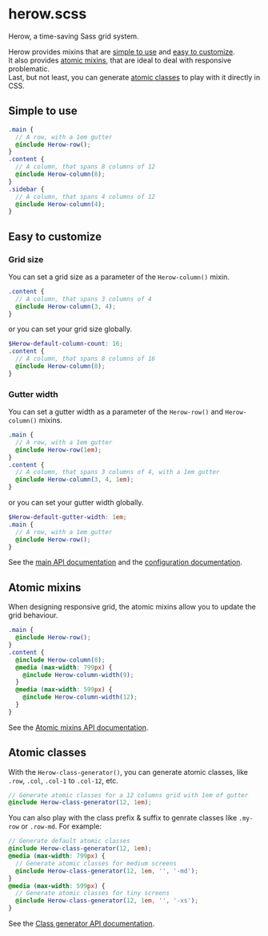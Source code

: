 herow.scss
=======

Herow, a time-saving Sass grid system.
 
Herow provides mixins that are [simple to use](#simple-to-use) and [easy to customize](#easy-to-customize).<br>
It also provides [atomic mixins](#atomic-mixins), that are ideal to deal with responsive problematic.<br>
Last, but not least, you can generate [atomic classes](#atomic-classes) to play with it directly in CSS.


Simple to use
-------

```scss
.main {
  // A row, with a 1em gutter
  @include Herow-row();
}
.content {
  // A column, that spans 8 columns of 12
  @include Herow-column(8);
}
.sidebar {
  // A column, that spans 4 columns of 12
  @include Herow-column(4);
}
```


Easy to customize
-------

### Grid size

You can set a grid size as a parameter of the `Herow-column()` mixin.

```scss
.content {
  // A column, that spans 3 columns of 4
  @include Herow-column(3, 4);
}
```

or you can set your grid size globally.

```scss
$Herow-default-column-count: 16;
.content {
  // A column, that spans 8 columns of 16
  @include Herow-column(8);
}
```

### Gutter width

You can set a gutter width as a parameter of the `Herow-row()` and `Herow-column()` mixins.

```scss
.main {
  // A row, with a 1em gutter
  @include Herow-row(1em);
}
.content {
  // A column, that spans 3 columns of 4, with a 1em gutter
  @include Herow-column(3, 4, 1em);
}
```

or you can set your gutter width globally.

```scss
$Herow-default-gutter-width: 1em;
.main {
  // A row, with a 1em gutter
  @include Herow-row();
}
```

See the [main API documentation](http://tzi.github.io/herow.scss/api/#api-mixin) and the [configuration documentation](http://tzi.github.io/herow.scss/api/#configuration-variable).


Atomic mixins
-------

When designing responsive grid, the atomic mixins allow you to update the grid behaviour.

```scss
.main {
  @include Herow-row();
}
.content {
  @include Herow-column(8);
  @media (max-width: 799px) {
    @include Herow-column-width(9);
  }
  @media (max-width: 599px) {
    @include Herow-column-width(12);
  }
}
```

See the [Atomic mixins API documentation](http://tzi.github.io/herow.scss/api/#atomic-api-mixin).


Atomic classes
-------

With the `Herow-class-generator()`, you can generate atomic classes, like `.row`, `.col`, `.col-1` to `.col-12`, etc.

```scss
// Generate atomic classes for a 12 columns grid with 1em of gutter
@include Herow-class-generator(12, 1em); 
```

You can also play with the class prefix & suffix to genrate classes like `.my-row` or `.row-md`.
For example:


```scss
// Generate default atomic classes
@include Herow-class-generator(12, 1em);
@media (max-width: 799px) {
  // Generate atomic classes for medium screens
  @include Herow-class-generator(12, 1em, '', '-md');
}
@media (max-width: 599px) {
  // Generate atomic classes for tiny screens
  @include Herow-class-generator(12, 1em, '', '-xs');
}
```

See the [Class generator API documentation](http://tzi.github.io/herow.scss/api/#mixin-Herow-class-generator).